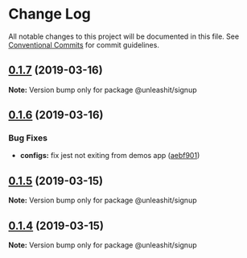# Change Log

All notable changes to this project will be documented in this file.
See [Conventional Commits](https://conventionalcommits.org) for commit guidelines.

## [0.1.7](https://github.com/unleashit/npm-library/compare/@unleashit/signup@0.1.6...@unleashit/signup@0.1.7) (2019-03-16)

**Note:** Version bump only for package @unleashit/signup





## [0.1.6](https://github.com/unleashit/npm-library/compare/@unleashit/signup@0.1.4...@unleashit/signup@0.1.6) (2019-03-16)


### Bug Fixes

* **configs:** fix jest not exiting from demos app ([aebf901](https://github.com/unleashit/npm-library/commit/aebf901))





## [0.1.5](https://github.com/unleashit/npm-library/compare/@unleashit/signup@0.1.4...@unleashit/signup@0.1.5) (2019-03-15)

**Note:** Version bump only for package @unleashit/signup





## [0.1.4](https://github.com/unleashit/npm-library/compare/@unleashit/signup@0.1.3...@unleashit/signup@0.1.4) (2019-03-15)

**Note:** Version bump only for package @unleashit/signup
